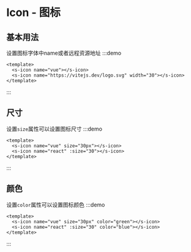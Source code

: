 # Icon - 图标

## 基本用法
设置图标字体中name或者远程资源地址
:::demo
```vue
<template>
  <s-icon name="vue"></s-icon>
  <s-icon name="https://vitejs.dev/logo.svg" width="30"></s-icon>
</template>
```
:::

## 尺寸
设置`size`属性可以设置图标尺寸
:::demo
```vue
<template>
  <s-icon name="vue" size="30px"></s-icon>
  <s-icon name="react" :size="30"></s-icon>
</template>
```
:::

## 颜色
设置`color`属性可以设置图标颜色
:::demo
```vue
<template>
  <s-icon name="vue" size="30px" color="green"></s-icon>
  <s-icon name="react" :size="30" color="blue"></s-icon>
</template>
```
:::
